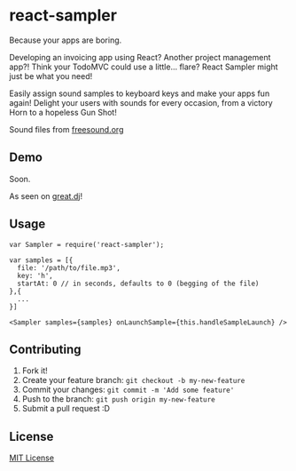 react-sampler
==============
Because your apps are boring.

Developing an invoicing app using React?
Another project management app?!
Think your TodoMVC could use a little... flare?
React Sampler might just be what you need!

Easily assign sound samples to keyboard keys and make your apps fun again!
Delight your users with sounds for every occasion, from a victory Horn to a hopeless Gun Shot!

Sound files from [freesound.org](http://freesound.org/)

## Demo
Soon.

As seen on [great.dj](http://great.dj/)!

## Usage

```
var Sampler = require('react-sampler');

var samples = [{
  file: '/path/to/file.mp3',
  key: 'h',
  startAt: 0 // in seconds, defaults to 0 (begging of the file)
},{
  ...
}]

<Sampler samples={samples} onLaunchSample={this.handleSampleLaunch} />
```

## Contributing

1. Fork it!
2. Create your feature branch: `git checkout -b my-new-feature`
3. Commit your changes: `git commit -m 'Add some feature'`
4. Push to the branch: `git push origin my-new-feature`
5. Submit a pull request :D

## License

[MIT License](http://opensource.org/licenses/MIT)
